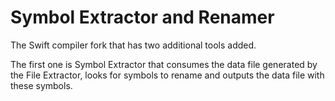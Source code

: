 # Symbol Extractor and Renamer

The Swift compiler fork that has two additional tools added. 

The first one is Symbol Extractor that consumes the data file generated by the File Extractor, looks for symbols to rename and outputs the data file with these symbols.


